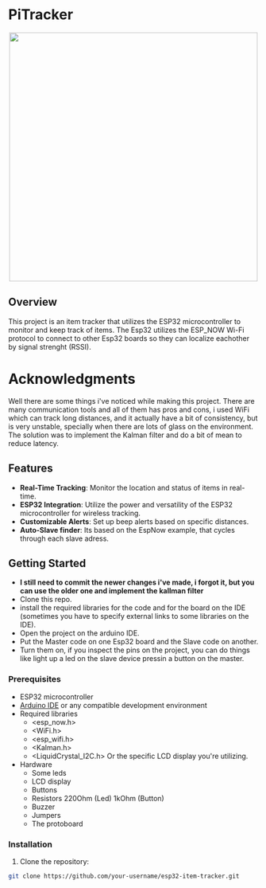 # PiTracker
<div id="header" align="center">
  <img src="https://media.giphy.com/media/v1.Y2lkPTc5MGI3NjExd3dsdWNmYTJ3MzVwYXBtdTFicmplZDZvbGE2d2VwbjVqdDQyZmdsbyZlcD12MV9pbnRlcm5hbF9naWZfYnlfaWQmY3Q9Zw/mFDWuDppjQJjite6FS/giphy.gif" width="500"/>
</div>

## Overview

This project is an item tracker that utilizes the ESP32 microcontroller to monitor and keep track of items. The Esp32 utilizes the ESP_NOW Wi-Fi protocol to connect to other Esp32 boards so they can localize eachother by signal strenght (RSSI).

# Acknowledgments

Well there are some things i've noticed while making this project. There are many communication tools and all of them has pros and cons, i used WiFi which can track long distances, and it actually have a bit of consistency, but is very unstable, specially when there are lots of glass on the environment. The solution was to implement the Kalman filter and do a bit of mean to reduce latency.

## Features

- **Real-Time Tracking**: Monitor the location and status of items in real-time.
- **ESP32 Integration**: Utilize the power and versatility of the ESP32 microcontroller for wireless tracking.
- **Customizable Alerts**: Set up beep alerts based on specific distances.
- **Auto-Slave finder**: Its based on the EspNow example, that cycles through each slave adress.

## Getting Started
  - **I still need to commit the newer changes i've made, i forgot it, but you can use the older one and implement the kallman filter**
  - Clone this repo.
  - install the required libraries for the code and for the board on the IDE (sometimes you have to specify external links to some libraries on the IDE).
  - Open the project on the arduino IDE.
  - Put the Master code on one Esp32 board and the Slave code on another.
  - Turn them on, if you inspect the pins on the project, you can do things like light up a led on the slave device pressin a button on the master.

### Prerequisites

- ESP32 microcontroller
- [Arduino IDE](https://www.arduino.cc/en/software) or any compatible development environment
- Required libraries
  - <esp_now.h>
  - <WiFi.h>
  - <esp_wifi.h>
  - <Kalman.h>
  - <LiquidCrystal_I2C.h> Or the specific LCD display you're utilizing.
- Hardware
  - Some leds
  - LCD display
  - Buttons
  - Resistors 220Ohm (Led) 1kOhm (Button)
  - Buzzer
  - Jumpers
  - The protoboard

### Installation

1. Clone the repository:

```bash
git clone https://github.com/your-username/esp32-item-tracker.git
